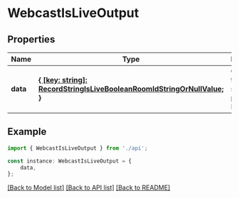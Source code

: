 # WebcastIsLiveOutput


## Properties

Name | Type | Description | Notes
------------ | ------------- | ------------- | -------------
**data** | [**{ [key: string]: RecordStringIsLiveBooleanRoomIdStringOrNullValue; }**](RecordStringIsLiveBooleanRoomIdStringOrNullValue.md) | Construct a type with a set of properties K of type T | [optional] [default to undefined]

## Example

```typescript
import { WebcastIsLiveOutput } from './api';

const instance: WebcastIsLiveOutput = {
    data,
};
```

[[Back to Model list]](../README.md#documentation-for-models) [[Back to API list]](../README.md#documentation-for-api-endpoints) [[Back to README]](../README.md)
